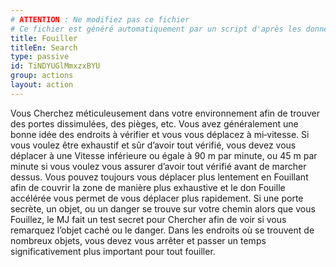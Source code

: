 ```yaml
---
# ATTENTION : Ne modifiez pas ce fichier
# Ce fichier est généré automatiquement par un script d'après les données du module Foundry VTT officiel et de sa traduction
title: Fouiller
titleEn: Search
type: passive
id: TiNDYUGlMmxzxBYU
group: actions
layout: action
---
```

<p>Vous Cherchez méticuleusement dans votre environnement afin de trouver des portes dissimulées, des pièges, etc. Vous avez généralement une bonne idée des endroits à vérifier et vous vous déplacez à mi‑vitesse. Si vous voulez être exhaustif et sûr d’avoir tout vérifié, vous devez vous déplacer à une Vitesse inférieure ou égale à 90 m par minute, ou 45 m par minute si vous voulez vous assurer d’avoir tout vérifié avant de marcher dessus. Vous pouvez toujours vous déplacer plus lentement en Fouillant afin de couvrir la zone de manière plus exhaustive et le don Fouille accélérée vous permet de vous déplacer plus rapidement. Si une porte secrète, un objet, ou un danger se trouve sur votre chemin alors que vous Fouillez, le MJ fait un test secret pour Chercher afin de voir si vous remarquez l’objet caché ou le danger. Dans les endroits où se trouvent de nombreux objets, vous devez vous arrêter et passer un temps significativement plus important pour tout fouiller.</p>
